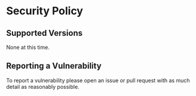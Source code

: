 # Security Policy

## Supported Versions

None at this time.

## Reporting a Vulnerability

To report a vulnerability please open an issue or pull request with as much detail as reasonably possible.
